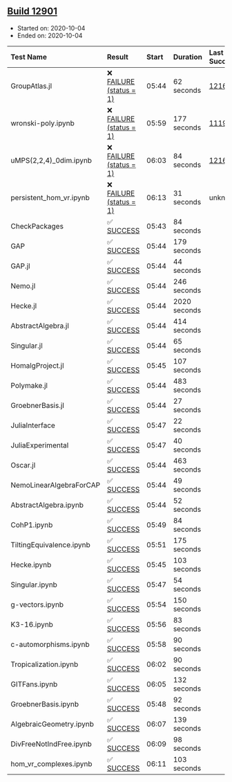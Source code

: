 ## [Build 12901](https://oscarci.mathematik.uni-kl.de/job/oscar/12901/)

* Started on: 2020-10-04
* Ended on: 2020-10-04

| Test Name    | Result | Start | Duration | Last Success | First Failure |
|:-------------|:-------|:------|:---------|:-------------|:--------------|
| GroupAtlas.jl | ❌ [FAILURE (status = 1)](https://oscarci.mathematik.uni-kl.de/job/oscar/12901/artifact/logs/build-12901/GroupAtlas.jl.log) | 05:44 | 62 seconds | [12167](https://oscarci.mathematik.uni-kl.de/job/oscar/12167/) | [12168](https://oscarci.mathematik.uni-kl.de/job/oscar/12168/) |
| wronski-poly.ipynb | ❌ [FAILURE (status = 1)](https://oscarci.mathematik.uni-kl.de/job/oscar/12901/artifact/logs/build-12901/wronski-poly.ipynb.log) | 05:59 | 177 seconds | [11192](https://oscarci.mathematik.uni-kl.de/job/oscar/11192/) | [11193](https://oscarci.mathematik.uni-kl.de/job/oscar/11193/) |
| uMPS(2,2,4)_0dim.ipynb | ❌ [FAILURE (status = 1)](https://oscarci.mathematik.uni-kl.de/job/oscar/12901/artifact/logs/build-12901/uMPS-2-2-4-_0dim.ipynb.log) | 06:03 | 84 seconds | [12167](https://oscarci.mathematik.uni-kl.de/job/oscar/12167/) | [12168](https://oscarci.mathematik.uni-kl.de/job/oscar/12168/) |
| persistent_hom_vr.ipynb | ❌ [FAILURE (status = 1)](https://oscarci.mathematik.uni-kl.de/job/oscar/12901/artifact/logs/build-12901/persistent_hom_vr.ipynb.log) | 06:13 | 31 seconds | unknown | unknown |
| CheckPackages | ✅ [SUCCESS](https://oscarci.mathematik.uni-kl.de/job/oscar/12901/artifact/logs/build-12901/CheckPackages.log) | 05:43 | 84 seconds |  |  |
| GAP | ✅ [SUCCESS](https://oscarci.mathematik.uni-kl.de/job/oscar/12901/artifact/logs/build-12901/GAP.log) | 05:44 | 179 seconds |  |  |
| GAP.jl | ✅ [SUCCESS](https://oscarci.mathematik.uni-kl.de/job/oscar/12901/artifact/logs/build-12901/GAP.jl.log) | 05:44 | 44 seconds |  |  |
| Nemo.jl | ✅ [SUCCESS](https://oscarci.mathematik.uni-kl.de/job/oscar/12901/artifact/logs/build-12901/Nemo.jl.log) | 05:44 | 246 seconds |  |  |
| Hecke.jl | ✅ [SUCCESS](https://oscarci.mathematik.uni-kl.de/job/oscar/12901/artifact/logs/build-12901/Hecke.jl.log) | 05:44 | 2020 seconds |  |  |
| AbstractAlgebra.jl | ✅ [SUCCESS](https://oscarci.mathematik.uni-kl.de/job/oscar/12901/artifact/logs/build-12901/AbstractAlgebra.jl.log) | 05:44 | 414 seconds |  |  |
| Singular.jl | ✅ [SUCCESS](https://oscarci.mathematik.uni-kl.de/job/oscar/12901/artifact/logs/build-12901/Singular.jl.log) | 05:44 | 65 seconds |  |  |
| HomalgProject.jl | ✅ [SUCCESS](https://oscarci.mathematik.uni-kl.de/job/oscar/12901/artifact/logs/build-12901/HomalgProject.jl.log) | 05:45 | 107 seconds |  |  |
| Polymake.jl | ✅ [SUCCESS](https://oscarci.mathematik.uni-kl.de/job/oscar/12901/artifact/logs/build-12901/Polymake.jl.log) | 05:44 | 483 seconds |  |  |
| GroebnerBasis.jl | ✅ [SUCCESS](https://oscarci.mathematik.uni-kl.de/job/oscar/12901/artifact/logs/build-12901/GroebnerBasis.jl.log) | 05:44 | 27 seconds |  |  |
| JuliaInterface | ✅ [SUCCESS](https://oscarci.mathematik.uni-kl.de/job/oscar/12901/artifact/logs/build-12901/JuliaInterface.log) | 05:47 | 22 seconds |  |  |
| JuliaExperimental | ✅ [SUCCESS](https://oscarci.mathematik.uni-kl.de/job/oscar/12901/artifact/logs/build-12901/JuliaExperimental.log) | 05:47 | 40 seconds |  |  |
| Oscar.jl | ✅ [SUCCESS](https://oscarci.mathematik.uni-kl.de/job/oscar/12901/artifact/logs/build-12901/Oscar.jl.log) | 05:44 | 463 seconds |  |  |
| NemoLinearAlgebraForCAP | ✅ [SUCCESS](https://oscarci.mathematik.uni-kl.de/job/oscar/12901/artifact/logs/build-12901/NemoLinearAlgebraForCAP.log) | 05:44 | 49 seconds |  |  |
| AbstractAlgebra.ipynb | ✅ [SUCCESS](https://oscarci.mathematik.uni-kl.de/job/oscar/12901/artifact/logs/build-12901/AbstractAlgebra.ipynb.log) | 05:44 | 52 seconds |  |  |
| CohP1.ipynb | ✅ [SUCCESS](https://oscarci.mathematik.uni-kl.de/job/oscar/12901/artifact/logs/build-12901/CohP1.ipynb.log) | 05:49 | 84 seconds |  |  |
| TiltingEquivalence.ipynb | ✅ [SUCCESS](https://oscarci.mathematik.uni-kl.de/job/oscar/12901/artifact/logs/build-12901/TiltingEquivalence.ipynb.log) | 05:51 | 175 seconds |  |  |
| Hecke.ipynb | ✅ [SUCCESS](https://oscarci.mathematik.uni-kl.de/job/oscar/12901/artifact/logs/build-12901/Hecke.ipynb.log) | 05:45 | 103 seconds |  |  |
| Singular.ipynb | ✅ [SUCCESS](https://oscarci.mathematik.uni-kl.de/job/oscar/12901/artifact/logs/build-12901/Singular.ipynb.log) | 05:47 | 54 seconds |  |  |
| g-vectors.ipynb | ✅ [SUCCESS](https://oscarci.mathematik.uni-kl.de/job/oscar/12901/artifact/logs/build-12901/g-vectors.ipynb.log) | 05:54 | 150 seconds |  |  |
| K3-16.ipynb | ✅ [SUCCESS](https://oscarci.mathematik.uni-kl.de/job/oscar/12901/artifact/logs/build-12901/K3-16.ipynb.log) | 05:56 | 83 seconds |  |  |
| c-automorphisms.ipynb | ✅ [SUCCESS](https://oscarci.mathematik.uni-kl.de/job/oscar/12901/artifact/logs/build-12901/c-automorphisms.ipynb.log) | 05:58 | 90 seconds |  |  |
| Tropicalization.ipynb | ✅ [SUCCESS](https://oscarci.mathematik.uni-kl.de/job/oscar/12901/artifact/logs/build-12901/Tropicalization.ipynb.log) | 06:02 | 90 seconds |  |  |
| GITFans.ipynb | ✅ [SUCCESS](https://oscarci.mathematik.uni-kl.de/job/oscar/12901/artifact/logs/build-12901/GITFans.ipynb.log) | 06:05 | 132 seconds |  |  |
| GroebnerBasis.ipynb | ✅ [SUCCESS](https://oscarci.mathematik.uni-kl.de/job/oscar/12901/artifact/logs/build-12901/GroebnerBasis.ipynb.log) | 05:48 | 92 seconds |  |  |
| AlgebraicGeometry.ipynb | ✅ [SUCCESS](https://oscarci.mathematik.uni-kl.de/job/oscar/12901/artifact/logs/build-12901/AlgebraicGeometry.ipynb.log) | 06:07 | 139 seconds |  |  |
| DivFreeNotIndFree.ipynb | ✅ [SUCCESS](https://oscarci.mathematik.uni-kl.de/job/oscar/12901/artifact/logs/build-12901/DivFreeNotIndFree.ipynb.log) | 06:09 | 98 seconds |  |  |
| hom_vr_complexes.ipynb | ✅ [SUCCESS](https://oscarci.mathematik.uni-kl.de/job/oscar/12901/artifact/logs/build-12901/hom_vr_complexes.ipynb.log) | 06:11 | 103 seconds |  |  |
